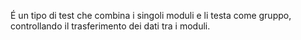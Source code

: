 É un tipo di test che combina i singoli moduli e li testa come gruppo, controllando il trasferimento dei dati tra i moduli.